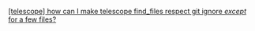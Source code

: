 [[telescope] how can I make telescope find_files respect git ignore *except* for a few files?](https://www.reddit.com/r/neovim/comments/xf2mvm/telescope_how_can_i_make_telescope_find_files/)
